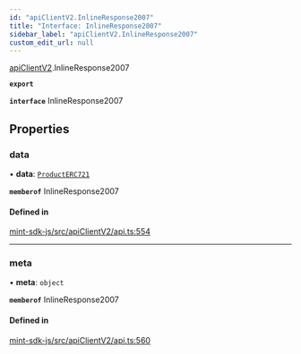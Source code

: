 ```yaml
---
id: "apiClientV2.InlineResponse2007"
title: "Interface: InlineResponse2007"
sidebar_label: "apiClientV2.InlineResponse2007"
custom_edit_url: null
---
```


[apiClientV2](../modules/apiClientV2).InlineResponse2007

**`export`**

**`interface`** InlineResponse2007

## Properties

### data

• **data**: [`ProductERC721`](apiClientV2.ProductERC721)

**`memberof`** InlineResponse2007

#### Defined in

[mint-sdk-js/src/apiClientV2/api.ts:554](https://github.com/KyuzanInc/mint-sdk-js/blob/d2ac52e/src/apiClientV2/api.ts#L554)

___

### meta

• **meta**: `object`

**`memberof`** InlineResponse2007

#### Defined in

[mint-sdk-js/src/apiClientV2/api.ts:560](https://github.com/KyuzanInc/mint-sdk-js/blob/d2ac52e/src/apiClientV2/api.ts#L560)

